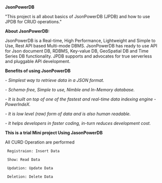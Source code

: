 **JsonPowerDB**

"This project is all about basics of JsonPowerDB (JPDB) and how to use JPDB for CRUD operations."


**About JsonPowerDB:**

JsonPowerDB is a Real-time, High Performance, Lightweight and Simple to Use, Rest API based Multi-mode DBMS. JsonPowerDB has ready to use API for Json document DB, RDBMS, Key-value DB, GeoSpatial DB and Time Series DB functionality. JPDB supports and advocates for true serverless and pluggable API development.

**Benefits of using JsonPowerDB**

_- Simplest way to retrieve data in a JSON format._

_- Schema-free, Simple to use, Nimble and In-Memory database._

_- It is built on top of one of the fastest and real-time data indexing engine - PowerIndeX._

_- It is low level (raw) form of data and is also human readable._

_- It helps developers in faster coding, in-turn reduces development cost._


**This is a trial Mini project Using JasonPowerDB**

All CURD Operation are performed

     Registraion: Insert Data
     
     Show: Read Data
     
     Updation: Update Data
     
     Deletion: Delete Data

